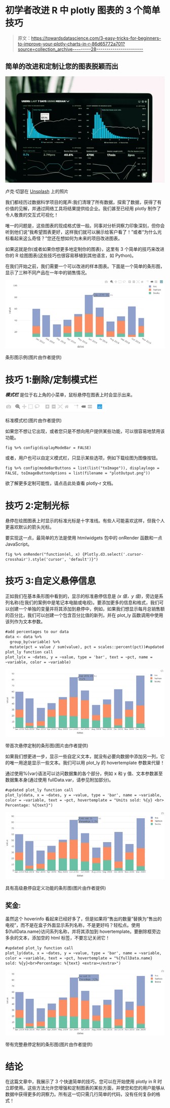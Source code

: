 # 初学者改进 R 中 plotly 图表的 3 个简单技巧

> 原文：<https://towardsdatascience.com/3-easy-tricks-for-beginners-to-improve-your-plotly-charts-in-r-86d65772a701?source=collection_archive---------28----------------------->

## 简单的改进和定制让您的图表脱颖而出

![](img/99db09af71005c86deec988ab268fc61.png)

卢克·切瑟在 [Unsplash](https://unsplash.com?utm_source=medium&utm_medium=referral) 上的照片

我们都经历过数据科学项目的尾声:我们清理了所有数据，探索了数据，获得了有价值的见解，并通过网络工具将结果提供给企业。我们甚至已经用 plotly 制作了令人敬畏的交互式可视化！

唯一的问题是，这些图表的现成格式很一般。同事对分析洞察力印象深刻，但你会听到他们说“我希望图表更好，这样我们就可以展示给客户看了！”或者“为什么光标看起来这么奇怪？”您还在想如何为未来的项目改进图表。

如果这就是你(或者如果你想更多地定制你的图表)，这里有 3 个简单的技巧来改进你的 R 绘图图表(这些技巧也很容易移植到其他语言，如 Python)。

在我们开始之前，我们需要一个可以改进的样本图表。下面是一个简单的条形图，显示了三种不同产品在一年中的销售情况。

![](img/5debd54f19fa9897c6e0e1cde587af8e.png)

条形图示例(图片由作者提供)

# 技巧 1:删除/定制模式栏

***模式栏*** 是位于右上角的小菜单，鼠标悬停在图表上时会显示出来。

![](img/40f10a7643b8d368ffbdfaecc5f49404.png)

标准模式栏(图片由作者提供)

如果您不想让它出现，或者您只是不想向用户提供某些功能，可以很容易地禁用该功能。

```
fig %>% config(displayModeBar = FALSE)
```

或者，用户也可以自定义模式栏，只显示某些选项，例如下载绘图为图像按钮。

```
fig %>% config(modeBarButtons = list(list("toImage")), displaylogo = FALSE, toImageButtonOptions = list(filename = "plotOutput.png"))
```

欲了解更多定制可能性，请点击此处查看 plotly-r 文档。

# 技巧 2:定制光标

悬停在绘图图表上时显示的标准光标是十字准线。有些人可能喜欢这样，但我个人更喜欢默认的箭头光标。

要实现这一点，最简单的方法是使用 htmlwidgets 包中的 onRender 函数和一点 JavaScript。

```
fig %>% onRender("function(el, x) {Plotly.d3.select('.cursor-crosshair').style('cursor', 'default')}")
```

# 技巧 3:自定义悬停信息

正如我们在基本条形图中看到的，显示的标准悬停信息是 *(x 值，y 值)*，旁边是系列名称(在我们的案例中是笔记本电脑或电视)。要添加更多的信息和格式，我们可以创建一个单独的变量并将其添加到悬停中，例如，如果我们想显示每月总销售额的百分比，我们可以创建一个包含百分比值的新列，并在 plot_ly 函数调用中使用该列作为文本参数。

```
#add percentages to our data
data <- data %>%
  group_by(variable) %>%
  mutate(pct = value / sum(value), pct = scales::percent(pct))#updated plot_ly function call
plot_ly(x = ~dates, y = ~value, type = 'bar', text = ~pct, name = ~variable, color = ~variable)
```

![](img/99de56630396145df86894d5f3e86105.png)

带首次悬停定制的条形图(图片由作者提供)

如果我们想更进一步，显示一些自定义文本，就没有必要向数据中添加另一列，它的唯一用途是显示一些文本。我们可以用 plot_ly 的 hovertemplate 参数来代替！

通过使用%{var}语法可以访问数据集的各个部分，例如 x 和 y 值、文本参数甚至数据集本身(通过使用 fullData.var，请参见附加部分)。

```
#updated plot_ly function call
plot_ly(data, x = ~dates, y = ~value, type = 'bar', name = ~variable, color = ~variable, text = ~pct, hovertemplate = "Units sold: %{y} <br> Percentage: %{text}")
```

![](img/80c993a13f21516b1773350e34b822f1.png)

具有高级悬停自定义功能的条形图(图片由作者提供)

## 奖金:

虽然这个 hoverinfo 看起来已经好多了，但是如果将“售出的数量”替换为“售出的电视”，而不是在盒子外面显示系列名称，不是更好吗？轻松点。使用${fullData.name}访问系列名称，并将其添加到 hovertemplate。要删除框旁边多余的文本，添加空的 html 标签<extra>，不要忘记关闭它！</extra>

```
#updated plot_ly function call
plot_ly(data, x = ~dates, y = ~value, type = 'bar', name = ~variable, color = ~variable, text = ~pct, hovertemplate = "%{fullData.name} sold: %{y}<br>Percentage: %{text} <extra></extra>")
```

![](img/d55307c55b557e23b741fd4c20438e70.png)

带有完整悬停定制的条形图(图片由作者提供)

# 结论

在这篇文章中，我展示了 3 个快速简单的技巧，您可以在开始使用 plotly in R 时立即使用。这些方法允许您增强和定制图表的某些方面，并使您和您的用户能够从数据中获得更多的洞察力。所有这一切只需几行简单的代码，没有任何复杂的格式！